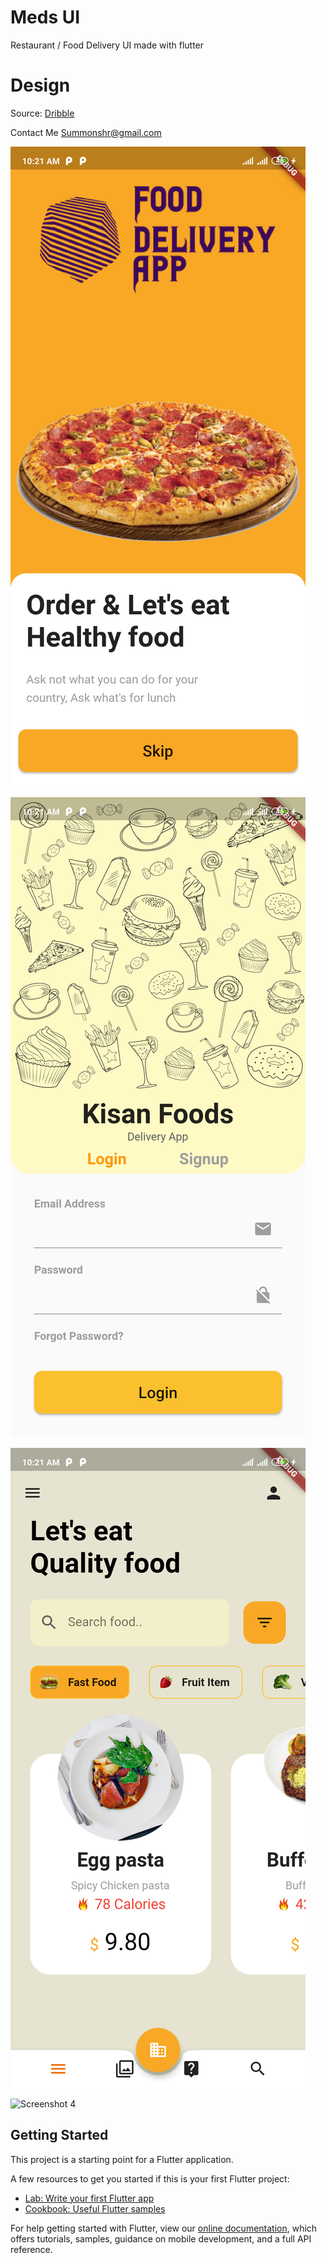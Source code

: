 # Meds UI

Restaurant / Food Delivery UI made with flutter

# Design

Source: [Dribble](https://dribbble.com/shots/11180824-Healthcare-Mobile-App-for-Doctors-and-Patients)

Contact Me Summonshr@gmail.com

![Screenshot 1](/Screenshot-1.png)

![Screenshot 2](/Screenshot-2.png)

![Screenshot 3](/Screenshot-3.png)

![Screenshot 4](/Screenshot-4.png)


## Getting Started

This project is a starting point for a Flutter application.

A few resources to get you started if this is your first Flutter project:

- [Lab: Write your first Flutter app](https://flutter.dev/docs/get-started/codelab)
- [Cookbook: Useful Flutter samples](https://flutter.dev/docs/cookbook)

For help getting started with Flutter, view our
[online documentation](https://flutter.dev/docs), which offers tutorials,
samples, guidance on mobile development, and a full API reference.
